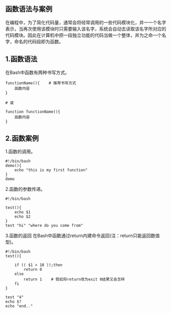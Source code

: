 ## 函数语法与案例
在编程中，为了简化代码量，通常会将经常调用的一些代码模块化，并一一个名字表示，当再次使用该模块时只需要输入该名字，系统会自动去读取该名字所对应的代码模块。因此在计算机中把一段独立功能的代码当做一个整体，并为之命一个名字，命名的代码段即为函数。

## 1.函数语法
在Bash中函数有两种书写方式。
```
functionName(){    # 推荐书写方式
    函数内容
}

# 或

function functionName(){
    函数内容
}
```

## 2.函数案例
1.函数的调用。
```
#!/bin/bash
demo(){
    echo "this is my first function"
}
demo
```

2.函数的参数传递。
```
#!/bin/bash

test(){
    echo $1
    echo $2
}
test "hi" "where do you come from"
```

3.函数的返回
在Bash中函数通过return内建命令返回(注：return只能返回数值型)。
```
#!/bin/bash
test(){

    if (( $1 > 10 ));then
        return 0
    else
        return 1    # 假如将return改为exit 0结果又会怎样
    fi
}

test "4"
echo $?
echo "end.."
```



